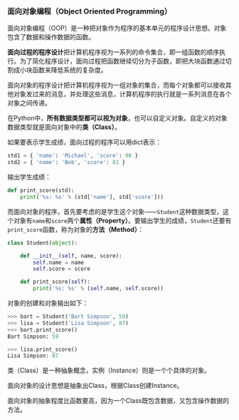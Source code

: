 ### 面向对象编程（Object Oriented Programming）

面向对象编程（OOP）是一种把对象作为程序的基本单元的程序设计思想。对象包含了数据和操作数据的函数。

**面向过程的程序设计**把计算机程序视为一系列的命令集合，即一组函数的顺序执行。为了简化程序设计，面向过程把函数继续切分为子函数，即把大块函数通过切割成小块函数来降低系统的复杂度。

面向对象的程序设计把计算机程序视为一组对象的集合，而每个对象都可以接收其他对象发过来的消息，并处理这些消息，计算机程序的执行就是一系列消息在各个对象之间传递。

在Python中，**所有数据类型都可以视为对象**，也可以自定义对象。自定义的对象数据类型就是面向对象中的**类（Class）**。

如果要表示学生成绩，面向过程的程序可以用dict表示：

```python
std1 = { 'name': 'Michael', 'score': 98 }
std2 = { 'name': 'Bob', 'score': 81 }
```

输出学生成绩：

```python
def print_score(std):
    print('%s: %s' % (std['name'], std['score']))
```

而面向对象的程序，首先要考虑的是学生这个对象——`Student`这种数据类型，这个对象有`name`和`score`两个**属性（Property）**。要输出学生的成绩，`Student`还要有`print_score`函数，称为对象的**方法（Method）**：

```python
class Student(object):

    def __init__(self, name, score):
        self.name = name
        self.score = score

    def print_score(self):
        print('%s: %s' % (self.name, self.score))
```

对象的创建和对象输出如下：

```python
>>> bart = Student('Bart Simpson', 59)
>>> lisa = Student('Lisa Simpson', 87)
>>> bart.print_score()
Bart Simpson: 59

>>> lisa.print_score()
Lisa Simpson: 87
```

类（Class）是一种抽象概念，实例（Instance）则是一个个具体的对象。

面向对象的设计思想是抽象出Class，根据Class创建Instance。

面向对象的抽象程度比函数要高，因为一个Class既包含数据，又包含操作数据的方法。